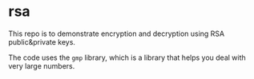 # rsa

This repo is to demonstrate encryption and decryption using RSA public&private keys.

The code uses the `gmp` library, which is a library that helps you deal with very large numbers.
